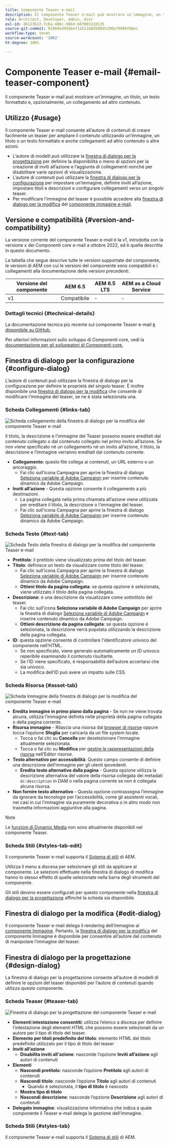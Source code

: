 ```yaml
---
title: Componente Teaser e-mail
description: Il componente Teaser e-mail può mostrare un’immagine, un titolo, un testo formattato e, opzionalmente, un collegamento ad altro contenuto.
role: Architect, Developer, Admin, User
exl-id: d6123b22-7cba-406c-986d-b6f00322d135
source-git-commit: 91969e4956bef1a511b8d588d5290a7999bf86ec
workflow-type: tm+mt
source-wordcount: '1002'
ht-degree: 100%

---
```



# Componente Teaser e-mail {#email-teaser-component}

Il componente Teaser e-mail può mostrare un’immagine, un titolo, un testo formattato e, opzionalmente, un collegamento ad altro contenuto.

## Utilizzo {#usage}

Il componente Teaser e-mail consente all’autore di contenuti di creare facilmente un teaser per ampliare il contenuto utilizzando un’immagine, un titolo o un testo formattato e anche collegamenti ad altro contenuto o altre azioni.

* L’autore di modelli può utilizzare la [finestra di dialogo per la progettazione](#design-dialog) per definire la disponibilità o meno di opzioni per la creazione di inviti all’azione e l’aggiunta di collegamenti nonché per disabilitare varie opzioni di visualizzazione.
* L’autore di contenuti può utilizzare la [finestra di dialogo per la configurazione](#configure-dialog) per impostare un’immagine, definire inviti all’azione, impostare titoli e descrizioni e configurare collegamenti verso un singolo teaser.
* Per modificare l’immagine del teaser è possibile accedere alla [finestra di dialogo per la modifica](image.md#edit-dialog) del [componente immagine e-mail](image.md).

## Versione e compatibilità {#version-and-compatibility}

La versione corrente del componente Teaser e-mail è la v1, introdotta con la versione x dei Componenti core e-mail a ottobre 2022, ed è quella descritta in questo documento.

La tabella che segue descrive tutte le versioni supportate del componente, le versioni di AEM con cui le versioni del componente sono compatibili e i collegamenti alla documentazione delle versioni precedenti.

| Versione del componente | AEM 6.5 | AEM 6.5 LTS | AEM as a Cloud Service |
|---|---|---|---|
| v1 | Compatibile | - | - |

### Dettagli tecnici {#technical-details}

La documentazione tecnica più recente sul componente Teaser e-mail [è disponibile su GitHub.](https://adobe.com/go/aem_cmp_tech_email_teaser_v1)

Per ulteriori informazioni sullo sviluppo di Componenti core, vedi la [documentazione per gli sviluppatori di Componenti core.](/help/developing/overview.md)

## Finestra di dialogo per la configurazione {#configure-dialog}

L’autore di contenuti può utilizzare la finestra di dialogo per la configurazione per definire le proprietà del singolo teaser. È inoltre disponibile una [finestra di dialogo per la modifica](#edit-dialog) che consente di modificare l’immagine del teaser, se ne è stata selezionata una.

### Scheda Collegamenti {#links-tab}

![Scheda collegamento della finestra di dialogo per la modifica del componente Teaser e-mail](/help/email/assets/email-teaser-edit-links.png)

Il titolo, la descrizione e l’immagine del Teaser possono essere ereditati dal contenuto collegato o dal contenuto collegato nel primo invito all’azione. Se non viene specificato né un collegamento né un invito all’azione, il titolo, la descrizione e l’immagine verranno ereditati dal contenuto corrente.

* **Collegamento**: questo file collega ai contenuti, un URL esterno o un ancoraggio.
   * Fai clic sull’icona Campagna per aprire la finestra di dialogo [Seleziona variabile di Adobe Campaign](/help/email/campaign-variables.md) per inserire contenuto dinamico da Adobe Campaign.
* **Inviti all’azione** - Questa opzione consente il collegamento a più destinazioni.
   * La pagina collegata nella prima chiamata all’azione viene utilizzata per ereditare il titolo, la descrizione o l’immagine del teaser.
   * Fai clic sull’icona Campagna per aprire la finestra di dialogo [Seleziona variabile di Adobe Campaign](/help/email/campaign-variables.md) per inserire contenuto dinamico da Adobe Campaign.

### Scheda Testo {#text-tab}

![Scheda Testo della finestra di dialogo per la modifica del componente Teaser e-mail](/help/email/assets/email-teaser-edit-text.png)

* **Pretitolo**: il pretitolo viene visualizzato prima del titolo del teaser.
* **Titolo**: definisce un testo da visualizzare come titolo del teaser.
   * Fai clic sull’icona Campagna per aprire la finestra di dialogo [Seleziona variabile di Adobe Campaign](/help/email/campaign-variables.md) per inserire contenuto dinamico da Adobe Campaign.
   * **Ottieni titolo da pagina collegata**: se questa opzione è selezionata, viene utilizzato il titolo della pagina collegata.
* **Descrizione**: è una descrizione da visualizzare come sottotitolo del teaser.
   * Fai clic sull’icona **Seleziona variabile di Adobe Campaign** per aprire la finestra di dialogo [Seleziona variabile di Adobe Campaign](/help/email/campaign-variables.md) e inserire contenuto dinamico da Adobe Campaign.
   * **Ottieni descrizione da pagina collegata**: se questa opzione è selezionata, la descrizione verrà popolata utilizzando la descrizione della pagina collegata.
* **ID**: questa opzione consente di controllare l’identificatore univoco del componente nell’HTML.
   * Se non specificato, viene generato automaticamente un ID univoco reperibile esaminando il contenuto risultante.
   * Se l’ID viene specificato, è responsabilità dell’autore accertarsi che sia univoco.
   * La modifica dell’ID può avere un impatto sulle CSS.

### Scheda Risorsa {#asset-tab}

![Scheda Immagine della finestra di dialogo per la modifica del componente Teaser e-mail](/help/email/assets/email-teaser-edit-image.png)

* **Eredita immagine in primo piano dalla pagina** - Se non ne viene trovata alcuna, utilizza l’immagine definita nelle proprietà della pagina collegata o della pagina corrente.
* **Risorsa immagine** - Rilascia una risorsa dal [browser di risorse](https://experienceleague.adobe.com/docs/experience-manager-cloud-service/sites/authoring/fundamentals/environment-tools.html?lang=it) oppure tocca l’opzione **Sfoglia** per caricarla da un file system locale.
   * Tocca o fai clic su **Cancella** per deselezionare l’immagine attualmente selezionata.
   * Tocca o fai clic su **Modifica** per [gestire le rappresentazioni della risorsa](https://experienceleague.adobe.com/docs/experience-manager-cloud-service/assets/manage/manage-digital-assets.html?lang=it) nell’Editor risorse.
* **Testo alternativo per accessibilità**: Questo campo consente di definire una descrizione dell’immagine per gli utenti ipovedenti.
   * **Eredita testo alternativo dalla pagina** - Questa opzione utilizza la descrizione alternativa del valore della risorsa collegata dei metadati `dc:description` in DAM o nella pagina corrente se non è collegata alcuna risorsa.
* **Non fornire testo alternativo** - Questa opzione contrassegna l’immagine da ignorare da tecnologie per l’accessibilità, come gli assistenti vocali, nei casi in cui l’immagine sia puramente decorativa o in altro modo non trasmetta informazioni aggiuntive alla pagina.

>[!NOTE]
>
>Le [funzioni di Dynamic Media](image.md#dynamic-media) non sono attualmente disponibili nel componente Teaser.

### Scheda Stili {#styles-tab-edit}

Il componente Teaser e-mail supporta il [Sistema di stili](/help/get-started/authoring.md#component-styling) di AEM.

Utilizza il menu a discesa per selezionare gli stili da applicare al componente. Le selezioni effettuate nella finestra di dialogo di modifica hanno lo stesso effetto di quelle selezionate nella barra degli strumenti del componente.

Gli stili devono essere configurati per questo componente nella [finestra di dialogo per la progettazione](#design-dialog) affinché la scheda sia disponibile.

## Finestra di dialogo per la modifica {#edit-dialog}

Il componente Teaser e-mail delega il rendering dell’immagine al [componente Immagine](image.md). Pertanto, la [finestra di dialogo per la modifica](image.md#edit-dialog) del componente Immagine è disponibile per consentire all’autore del contenuto di manipolare l’immagine del teaser.

## Finestra di dialogo per la progettazione {#design-dialog}

La finestra di dialogo per la progettazione consente all’autore di modelli di definire le opzioni del teaser disponibili per l’autore di contenuti quando utilizza questo componente.

### Scheda Teaser {#teaser-tab}

![Finestra di dialogo per la progettazione del componente Teaser e-mail](/help/email/assets/email-teaser-design.png)

* **Elementi intestazione consentiti**: utilizza l’elenco a discesa per definire l’intestazione degli elementi HTML che possono essere selezionati da un autore per il tipo di titolo del teaser.
* **Elemento per titoli predefinito del titolo**: elemento HTML del titolo predefinito utilizzato per il tipo di titolo del teaser
* **Inviti all’azione**
   * **Disabilita inviti all&#39;azione**: nasconde l’opzione **Inviti all’azione** agli autori di contenuti
* **Elementi**
   * **Nascondi pretitolo**: nasconde l’opzione **Pretitolo** agli autori di contenuti
   * **Nascondi titolo**: nasconde l’opzione **Titolo** agli autori di contenuti
      * Quando è selezionata, il **tipo di titolo** è nascosto
   * **Mostra tipo di titolo**
   * **Nascondi descrizione**: nasconde l’opzione **Descrizione** agli autori di contenuti
* **Delegato immagine**: visualizzazione informativa che indica a quale componente il Teaser e-mail delega la gestione dell’immagine.

### Scheda Stili {#styles-tab}

Il componente Teaser e-mail supporta il [Sistema di stili](/help/get-started/authoring.md#component-styling) di AEM.
